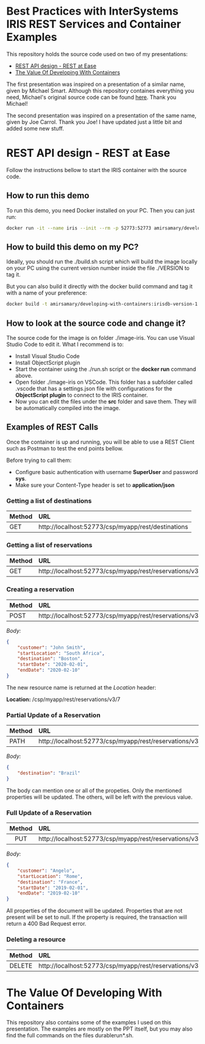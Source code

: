 # Best Practices with InterSystems IRIS REST Services and Container Examples

This repository holds the source code used on two of my presentations:
- [REST API design - REST at Ease](https://raw.githubusercontent.com/amirsamary/developing-with-containers/master/presentations/REST_API_design_with_IRIS.pdf)
- [The Value Of Developing With Containers](https://raw.githubusercontent.com/amirsamary/developing-with-containers/master/presentations/Value_Of_Containers_with_IRIS.pdf)

The first presentation was inspired on a presentation of a similar name, given by Michael Smart. Although this repository containes everything you need, Michael's original source code can be found [here](https://github.com/intersystems/rest-and-relaxation). Thank you Michael!

The second presentation was inspired on a presentation of the same name, given by Joe Carrol. Thank you Joe! I have updated just a little bit and added some new stuff.

# REST API design - REST at Ease

Follow the instructions bellow to start the IRIS container with the source code. 

## How to run this demo

To run this demo, you need Docker installed on your PC. Then you can just run:

```bash
docker run -it --name iris --init --rm -p 52773:52773 amirsamary/developing-with-containers:irisdb-version-1.7.0
```

## How to build this demo on my PC?

Ideally, you should run the ./build.sh script which will build the image locally on your PC using the current version number inside the file ./VERSION to tag it.

But you can also build it directly with the docker build command and tag it with a name of your preference:

```bash
docker build -t amirsamary/developing-with-containers:irisdb-version-1.7.0 ./image-iris
```

## How to look at the source code and change it?

The source code for the image is on folder ./image-iris. You can use Visual Studio Code to edit it. What I recommend is to:
* Install Visual Studio Code
* Install ObjectScript plugin
* Start the container using the ./run.sh script or the **docker run** command above.
* Open folder ./image-iris on VSCode. This folder has a subfolder called .vscode that has a settings.json file with configurations for the **ObjectScript plugin** to connect to the IRIS container.
* Now you can edit the files under the **src** folder and save them. They will be automatically compiled into the image.

## Examples of REST Calls

Once the container is up and running, you will be able to use a REST Client such as Postman to test the end points bellow.

Before trying to call them:
* Configure basic authentication with username **SuperUser** and password **sys**.
* Make sure your Content-Type header is set to **application/json**

### Getting a list of destinations

| Method    | URL |
| --------- | :--- |
| GET       | http://localhost:52773/csp/myapp/rest/destinations |

### Getting a list of reservations

| Method    | URL |
| --------- | :--- |
| GET       | http://localhost:52773/csp/myapp/rest/reservations/v3 |

### Creating a reservation

| Method    | URL |
| --------- | :--- |
| POST       | http://localhost:52773/csp/myapp/rest/reservations/v3 |


*Body:*

```JSON
{
    "customer": "John Smith",
    "startLocation": "South Africa",
    "destination": "Boston",
    "startDate": "2020-02-01",
    "endDate": "2020-02-10"
}
```

The new resource name is returned at the *Location* header:

**Location:** /csp/myapp/rest/reservations/v3/7

### Partial Update of a Reservation

| Method    | URL |
| --------- | :--- |
| PATH       | http://localhost:52773/csp/myapp/rest/reservations/v3/id |

*Body:*

```JSON
{
    "destination": "Brazil"
}
```
The body can mention one or all of the propeties. Only the mentioned properties will be updated. The others, will be left with the previous value.

### Full Update of a Reservation

| Method    | URL |
| :---------: | :--- |
| PUT       | http://localhost:52773/csp/myapp/rest/reservations/v3/id |

*Body:*

```JSON
{
    "customer": "Angelo",
    "startLocation": "Rome",
    "destination": "France",
    "startDate": "2019-02-01",
    "endDate": "2019-02-10"
}
```
All properties of the document will be updated. Properties that are not present will be set to null. If the property is required, the transaction will return a 400 Bad Request error.

### Deleting a resource

| Method    | URL |
| :---------: | :--- |
| DELETE       | http://localhost:52773/csp/myapp/rest/reservations/v3/id |

# The Value Of Developing With Containers

This repository also contains some of the examples I used on this presentation. The examples are mostly on the PPT itself, but you may also find the full commands on the files durablerun*.sh.
